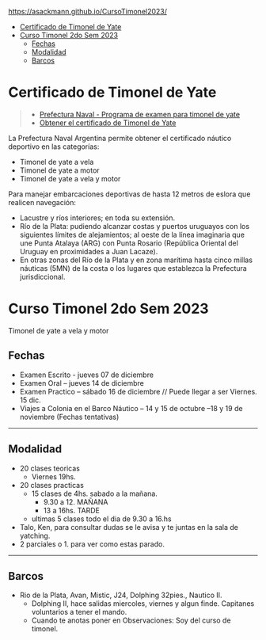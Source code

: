 
https://asackmann.github.io/CursoTimonel2023/

- [Certificado de Timonel de Yate](#certificado-de-timonel-de-yate)
- [Curso Timonel 2do Sem 2023](#curso-timonel-2do-sem-2023)
	- [Fechas](#fechas)
	- [Modalidad](#modalidad)
	- [Barcos](#barcos)


# Certificado de Timonel de Yate

> - [Prefectura Naval - Programa de examen para timonel de yate](https://www.argentina.gob.ar/prefecturanaval/programa-de-examen-para-timonel-de-yate)
> - [Obtener el certificado de Timonel de Yate](https://www.argentina.gob.ar/servicio/obtener-el-certificado-de-timonel-de-yate)


La Prefectura Naval Argentina permite obtener el certificado náutico deportivo en las categorías: 
- Timonel de yate a vela
- Timonel de yate a motor
- Timonel de yate a vela y motor

Para manejar embarcaciones deportivas de hasta 12 metros de eslora que realicen navegación:
  - Lacustre y ríos interiores; en toda su extensión.
  - Río de la Plata: pudiendo alcanzar costas y puertos uruguayos con los siguientes límites de alejamientos; al oeste de la línea imaginaria que une Punta Atalaya (ARG) con Punta Rosario (República Oriental del Uruguay en proximidades a Juan Lacaze).
  - En otras zonas del Río de la Plata y en zona marítima hasta cinco millas náuticas (5MN) de la costa o los lugares que establezca la Prefectura jurisdiccional.


# Curso Timonel 2do Sem 2023

Timonel de yate a vela y motor

## Fechas
- Examen Escrito - jueves 07 de diciembre
- Examen Oral – jueves 14 de diciembre
- Examen Practico – sábado 16 de diciembre // Puede llegar a ser Viernes. 15 dic.
- Viajes a Colonia en el Barco Náutico – 14 y 15 de octubre –18 y 19 de noviembre (Fechas tentativas)
---
## Modalidad
- 20 clases teoricas 
	- Viernes 19hs.
- 20 clases practicas
	- 15 clases de 4hs. sabado a la mañana. 
		- 9.30 a 12. MAÑANA 
		- 13 a 16hs. TARDE
	- ultimas 5 clases todo el dia de 9.30 a 16.hs
- Talo, Ken, para consultar dudas se le avisa y te juntas en la sala de yatching.
- 2 parciales o 1. para ver como estas parado.

-----------------

## Barcos
- Rio de la Plata, Avan, Mistic, J24, Dolphing 32pies., Nautico II.
	- Dolphing II, hace salidas miercoles, viernes y algun finde. Capitanes voluntarios a tener el mando.
  	- Cuando te anotas poner en Observaciones: Soy del curso de timonel.

